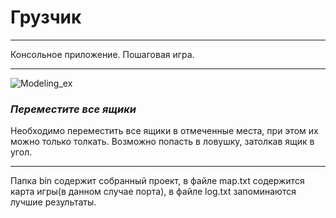 # **Грузчик**
*************
Консольное приложение. Пошаговая игра.

*********

![Modeling_ex](https://3.downloader.disk.yandex.ru/disk/60469e4226afef4c8e52f7ba169b1e1bdd9bd2d4163dfbc391edca216aee6ed1/59a8a6a3/e4yAmOpUdHfB_SQ08sGywZU7dmQKVEZ502ICzguMVYUHbZsZAt4nqJXwiRJGZMWPl07LYvJqWwUOdg93Tnw17w%3D%3D?uid=227757636&filename=Port.jpg&disposition=inline&hash=&limit=0&content_type=image%2Fjpeg&fsize=68578&hid=2993486ae4ad8450559f2fd08f8774b1&media_type=image&tknv=v2&etag=978c62156dd9cf56bbcc7b12edd75971)

### ***Переместите все ящики***

Необходимо переместить все ящики в отмеченные места, при этом их можно только толкать.
Возможно попасть в ловушку, затолкав ящик в угол.

**********

Папка bin содержит собранный проект, в файле map.txt содержится карта игры(в данном случае порта), в файле log.txt запоминаются лучшие результаты.
